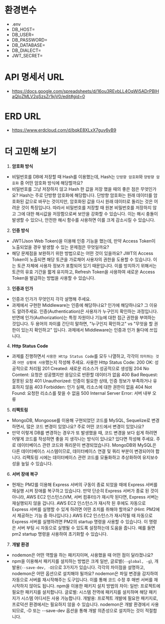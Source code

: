 # 환경변수
- .env 
- DB_HOST=
- DB_USER=
- DB_PASSWORD=
- DB_DATABASE=
- DB_DIALECT=
- JWT_SECRET=

# API 명세서 URL

- https://docs.google.com/spreadsheets/d/16ou3REvbLL4OqWi5ADrPBlHaQloZMLV2qSzsZr1kjV0/edit#gid=0

# ERD URL

- https://www.erdcloud.com/d/bqkE8XLxX7guv6vB9

# 더 고민해 보기

1. **암호화 방식**
- 비밀번호를 DB에 저장할 때 Hash를 이용했는데, Hash는 `단방향 암호화`와 `양방향 암호화` 중 어떤 암호화 방식에 해당할까요?
- 비밀번호를 그냥 저장하지 않고 Hash 한 값을 저장 했을 때의 좋은 점은 무엇인가요?
Hash는 주로 단방향 암호화에 해당합니다. 단방향 암호화는 원래 데이터를 암호화된 값으로 바꾸는 것이지만, 암호화된 값을 다시 원래 데이터로 돌리는 것은 어려운 것이 특징입니다. 따라서 비밀번호를 저장할 때 원본 비밀번호를 저장하지 않고 그에 대한 해시값을 저장함으로써 보안을 강화할 수 있습니다. 이는 해시 충돌이 발생할 수 있으나, 안전한 해시 함수를 사용하면 이를 크게 감소시킬 수 있습니다.

2. **인증 방식**
- JWT(Json Web Token)을 이용해 인증 기능을 했는데, 만약 Access Token이 노출되었을 경우 발생할 수 있는 문제점은 무엇일까요?
- 해당 문제점을 보완하기 위한 방법으로는 어떤 것이 있을까요?
JWT의 Access Token이 노출되면 해당 토큰을 가로채어 사용자의 권한을 도용할 수 있습니다. 이는 토큰 자체에 사용자 정보가 포함되어 있기 때문입니다. 이를 방지하기 위해서는 토큰의 유효 기간을 짧게 유지하고, Refresh Token을 사용하여 새로운 Access Token을 발급하는 방법을 사용할 수 있습니다.

3. **인증과 인가**
- 인증과 인가가 무엇인지 각각 설명해 주세요.
- 과제에서 구현한 Middleware는 인증에 해당하나요? 인가에 해당하나요? 그 이유도 알려주세요.
인증(Authentication)은 사용자가 누구인지 확인하는 과정입니다. 반면에 인가(Authorization)는 특정 자원이나 기능에 대한 접근 권한을 부여하는 것입니다. 두 용어의 차이를 간단히 말하면, "누구인지 확인하고" vs "무엇을 할 권한이 있는지 확인하고" 입니다. 과제에서 Middleware는 인증과 인가 둘다에 쓰입니다.

4. **Http Status Code**
- 과제를 진행하면서 `사용한 Http Status Code`를 모두 나열하고, 각각이 `의미하는 것`과 `어떤 상황에 사용`했는지 작성해 주세요.
사용한 Http Status Code:
200 OK: 성공적으로 처리됨
201 Created: 새로운 리소스가 성공적으로 생성됨
204 No Content: 요청은 성공했지만 응답으로 반환할 데이터가 없음
400 Bad Request: 잘못된 요청
401 Unauthorized: 인증이 필요한 상태, 인증 정보가 부족하거나 유효하지 않음
403 Forbidden: 인가 실패, 리소스에 대한 권한이 없음 
404 Not Found: 요청한 리소스를 찾을 수 없음
500 Internal Server Error: 서버 내부 오류

5. **리팩토링**
- MongoDB, Mongoose를 이용해 구현되었던 코드를 MySQL, Sequelize로 변경하면서, 많은 코드 변경이 있었나요? 주로 어떤 코드에서 변경이 있었나요?
- 만약 이렇게 DB를 변경하는 경우가 또 발생했을 때, 코드 변경을 보다 쉽게 하려면 어떻게 코드를 작성하면 좋을 지 생각나는 방식이 있나요? 있다면 작성해 주세요.
주로 데이터베이스 관련 코드와 쿼리문이 변경되었습니다. MongoDB와 MySQL은 다른 데이터베이스 시스템이므로, 데이터베이스 연결 및 쿼리 부분이 변경되어야 합니다. 리팩토링 시에는 데이터베이스 관련 코드를 모듈화하고 추상화하여 유지보수성을 높일 수 있습니다.

6. **서버 장애 복구**
- 현재는 PM2를 이용해 Express 서버의 구동이 종료 되었을 때에 Express 서버를 재실행 시켜 장애를 복구하고 있습니다. 만약 단순히 Express 서버가 종료 된 것이 아니라, AWS EC2 인스턴스(VM, 서버 컴퓨터)가 재시작 된다면, Express 서버는 재실행되지 않을 겁니다. AWS EC2 인스턴스가 재시작 된 후에도 자동으로 Express 서버를 실행할 수 있게 하려면 어떤 조치를 취해야 할까요?
(Hint: PM2에서 제공하는 기능 중 하나입니다.)
AWS EC2 인스턴스가 재시작될 때 자동으로 Express 서버를 실행하려면 PM2의 startup 명령을 사용할 수 있습니다. 이 명령은 서버 부팅 시 자동으로 실행될 수 있도록 설정하는데 도움을 줍니다. 예를 들면 pm2 startup 명령을 사용하여 초기화할 수 있습니다.

7. **개발 환경**
- nodemon은 어떤 역할을 하는 패키지이며, 사용했을 때 어떤 점이 달라졌나요?
- npm을 이용해서 패키지를 설치하는 방법은 크게 일반, 글로벌(`--global, -g`), 개발용(`--save-dev, -D`)으로 3가지가 있습니다. 각각의 차이점을 설명하고, nodemon은 어떤 옵션으로 설치해야 될까요?
nodemon은 파일 변경을 감지하여 자동으로 서버를 재시작해주는 도구입니다. 이를 통해 코드 수정 후 매번 서버를 재시작하지 않아도 됩니다.
npm을 이용한 패키지 설치 방법의 차이:
일반: 프로젝트에 필요한 패키지를 설치합니다.
글로벌: 시스템 전역에 패키지를 설치하며 해당 패키지가 시스템 어디서든 사용 가능합니다.
개발용: 프로젝트 개발에 필요한 패키지로, 프로덕션 환경에서는 필요하지 않을 수 있습니다.
nodemon은 개발 환경에서 사용되므로, -D 또는 --save-dev 옵션을 통해 개발 의존성으로 설치하는 것이 적절합니다.
